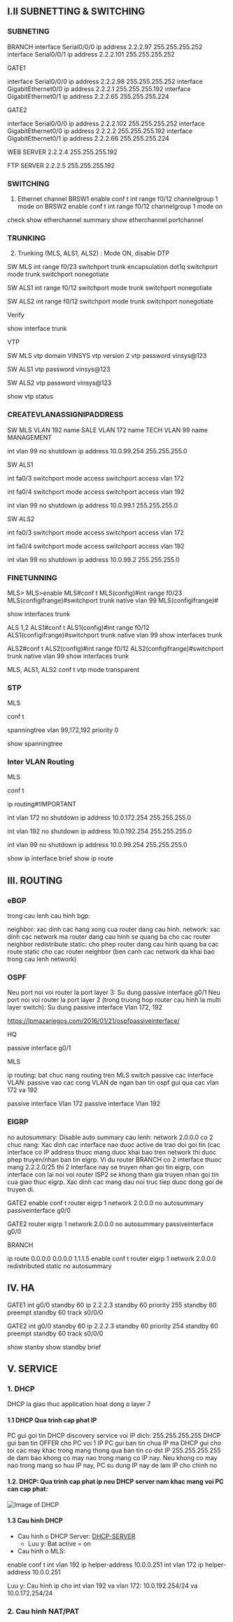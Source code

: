 ## I.II SUBNETTING & SWITCHING

### SUBNETING

BRANCH
interface Serial0/0/0
ip address 2.2.2.97 255.255.255.252
interface Serial0/0/1
ip address 2.2.2.101 255.255.255.252

GATE1

interface Serial0/0/0 
ip address 2.2.2.98 255.255.255.252
interface GigabitEthernet0/0
ip address 2.2.2.1 255.255.255.192
interface GigabitEthernet0/1
ip address 2.2.2.65 255.255.255.224

GATE2

interface Serial0/0/0 
ip address 2.2.2.102 255.255.255.252
interface GigabitEthernet0/0
ip address 2.2.2.2 255.255.255.192
interface GigabitEthernet0/1
ip address 2.2.2.66 255.255.255.224

WEB SERVER
2.2.2.4
255.255.255.192

FTP SERVER
2.2.2.5
255.255.255.192

### SWITCHING
1. Ethernet channel
BRSW1
enable
conf t
int range f0/12
channelgroup 1 mode on
BRSW2
enable
conf t
int range f0/12
channelgroup 1 mode on

check
show etherchannel summary
show etherchannel portchannel

### TRUNKING
2. Trunking (MLS, ALS1, ALS2) : Mode ON, disable DTP

SW MLS
int range f0/23
switchport trunk encapsulation dot1q 
switchport mode trunk
switchport nonegotiate

SW ALS1
int range f0/12
switchport mode trunk
switchport nonegotiate

SW ALS2
int range f0/12
switchport mode trunk
switchport nonegotiate

Verify

show interface trunk

VTP

SW MLS
vtp domain VINSYS
vtp version 2
vtp password vinsys@123

SW ALS1
vtp password vinsys@123

SW ALS2
vtp password vinsys@123

show vtp status

### CREATEVLANASSIGNIPADDRESS

SW MLS
VLAN 192
  name SALE
VLAN 172
  name TECH
VLAN 99
  name MANAGEMENT

int vlan 99
no shutdown
ip address 10.0.99.254 255.255.255.0

SW ALS1

int fa0/3
switchport mode access
switchport access vlan 172

int fa0/4
switchport mode access
switchport access vlan 192

int vlan 99
no shutdown
ip address 10.0.99.1 255.255.255.0

SW ALS2

int fa0/3
switchport mode access
switchport access vlan 172

int fa0/4
switchport mode access
switchport access vlan 192

int vlan 99
no shutdown
ip address 10.0.99.2 255.255.255.0

### FINETUNNING

 MLS>
MLS>enable
MLS#conf t
MLS(config)#int range f0/23
MLS(configifrange)#switchport trunk native vlan 99
MLS(configifrange)#

show interfaces trunk 

 ALS 1,2
ALS1#conf t
ALS1(config)#int range f0/12
ALS1(configifrange)#switchport trunk native vlan 99
show interfaces trunk 


ALS2#conf t
ALS2(config)#int range f0/12
ALS2(configifrange)#switchport trunk native vlan 99
show interfaces trunk 


 MLS, ALS1, ALS2
conf t
vtp mode transparent

### STP

 MLS

conf t

spanningtree vlan 99,172,192 priority 0

show spanningtree

### Inter VLAN Routing

 MLS

conf t

ip routing#!IMPORTANT

int vlan 172
no shutdown
ip address 10.0.172.254 255.255.255.0

int vlan 192
no shutdown
ip address 10.0.192.254 255.255.255.0

int vlan 99
no shutdown
ip address 10.0.99.254 255.255.255.0

show ip interface brief
show ip route


## III. ROUTING

### eBGP
trong cau lenh cau hinh bgp: 

 neighbor: xac dinh cac hang xong cua router dang cau hinh.
 network: xac dinh cac network ma router dang cau hinh se quang ba cho cac router neighbor
 redistribute static: cho phep router dang cau hinh quang ba cac route static cho cac router neighbor (ben canh cac network da khai bao trong cau lenh network)

### OSPF

 Neu port noi voi router la port layer 3: Su dung passive interface g0/1
 Neu port noi voi router la port layer 2 (trong truong hop router cau hinh la multi layer switch): Su dung passive interface Vlan 172, 192

https://lpmazariegos.com/2016/01/21/ospfpassiveinterface/

 HQ

passive interface g0/1

 MLS

ip routing: bat chuc nang routing tren MLS switch
 passive cac interface VLAN: passive vao cac cong VLAN de ngan ban tin ospf gui qua cac vlan 172 va 192

passive interface Vlan 172
passive interface Vlan 192

### EIGRP
 no autosummary: Disable auto summary
 cau lenh: network 2.0.0.0 co 2 chuc nang:
   Xac dinh cac interface nao duoc active de trao doi goi tin (cac interface co IP address thuoc mang duoc khai bao tren network thi duoc phep truyen/nhan ban tin eigrp. Vi du router BRANCH co 2 interface thuoc mang 2.2.2.0/25 thi 2 interface nay se truyen nhan goi tin eigrp, con interface con lai noi voi router ISP2 se khong tham gia truyen nhan goi tin cua giao thuc eigrp.
   Xac dinh cac mang dau noi truc tiep duoc dong goi de truyen di.
  
 GATE2
enable
conf t
router eigrp 1
  network 2.0.0.0
  no autosummary
  passiveinterface g0/0

 GATE2
router eigrp 1
  network 2.0.0.0
  no autosummary
  passiveinterface g0/0

 BRANCH

ip route 0.0.0.0 0.0.0.0 1.1.1.5
enable
conf t 
router eigrp 1
  network 2.0.0.0
  redistributed static
  no autosummary
  
## IV. HA
  
   GATE1
  int g0/0
    standby 60 ip 2.2.2.3
    standby 60 priority 255
    standby 60 preempt
    standby 60 track s0/0/0
  
   GATE2
  int g0/0
    standby 60 ip 2.2.2.3
    standby 60 priority 254
    standby 60 preempt
    standby 60 track s0/0/0
    
 show stanby
 show standby brief
 
## V. SERVICE
 
### 1. DHCP
 
  DHCP la giao thuc application hoat dong o layer 7
 
#### 1.1 DHCP  Qua trinh cap phat IP
 
  PC gui goi tin DHCP discovery service voi IP dich: 255.255.255.255
   DHCP gui ban tin OFFER cho PC voi 1 IP
   PC gui ban tin chua IP ma DHCP gui cho toi cac may khac trong mang 
  thong qua ban tin co dst IP 255.255.255.255 de dam bao khong co may nao trong mang
  co IP nay.
   Neu khong co may nao trong mang so huu IP nay, PC su dung IP nay de lam IP cho chinh no
 
#### 1.2. DHCP: Qua trinh cap phat ip neu DHCP server nam khac mang voi PC can cap phat:
 
 ![Image of DHCP](https://lh6.googleusercontent.com/TdFv6hDlNzsjl92LALZlxmkZ3FVT1qURviyMt-M-o_ZlplO9AcvUE5oOaDNmdI74ArOLgleQzdZsOA=w710-h740-rw)

#### 1.3 Cau hinh DHCP

- Cau hinh o DHCP Server: [DHCP-SERVER](https://lh4.googleusercontent.com/yUjK3RIUI8PY_CBkd530csD6h6sfji5JxMmElTuNlxRrVI5CMg2J3TTRIn9CRLCJ95zMoGYvlIy9BA=w710-h740-rw)
  - Luu y: Bat active = on 
- Cau hinh o MLS:

enable 
conf t
int vlan 192
  ip helper-address 10.0.0.251
int vlan 172
  ip helper-address 10.0.0.251

Luu y: Cau hinh ip cho int vlan 192 va vlan 172: 10.0.192.254/24 va 10.0.172.254/24

### 2. Cau hinh NAT/PAT






